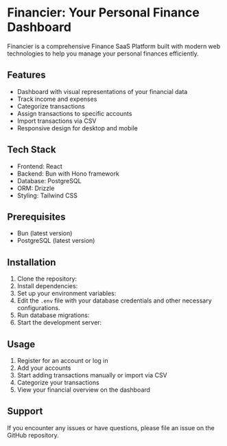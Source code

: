 # Financier: Your Personal Finance Dashboard

Financier is a comprehensive Finance SaaS Platform built with modern web technologies to help you manage your personal finances efficiently.

## Features

- Dashboard with visual representations of your financial data
- Track income and expenses
- Categorize transactions
- Assign transactions to specific accounts
- Import transactions via CSV
- Responsive design for desktop and mobile

## Tech Stack

- Frontend: React
- Backend: Bun with Hono framework
- Database: PostgreSQL
- ORM: Drizzle
- Styling: Tailwind CSS

## Prerequisites

- Bun (latest version)
- PostgreSQL (latest version)

## Installation

1. Clone the repository:
2. Install dependencies:
3. Set up your environment variables:
4. Edit the `.env` file with your database credentials and other necessary configurations.
5. Run database migrations:
6. Start the development server:
  
## Usage
1. Register for an account or log in
2. Add your accounts
3. Start adding transactions manually or import via CSV
4. Categorize your transactions
5. View your financial overview on the dashboard

## Support
If you encounter any issues or have questions, please file an issue on the GitHub repository.
